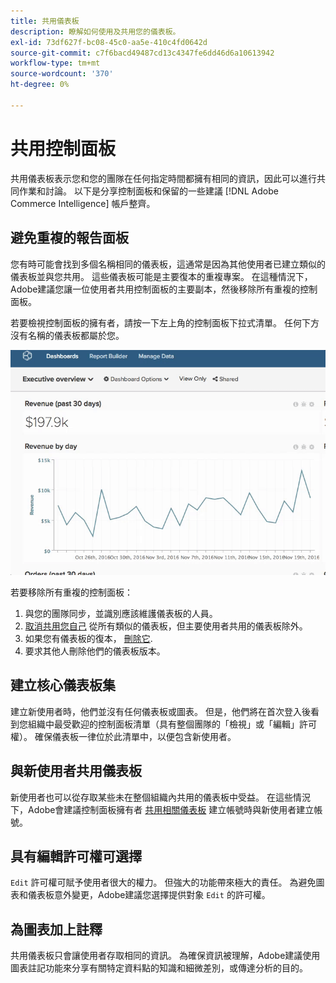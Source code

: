 ```yaml
---
title: 共用儀表板
description: 瞭解如何使用及共用您的儀表板。
exl-id: 73df627f-bc08-45c0-aa5e-410c4fd0642d
source-git-commit: c7f6bacd49487cd13c4347fe6dd46d6a10613942
workflow-type: tm+mt
source-wordcount: '370'
ht-degree: 0%

---
```


# 共用控制面板

共用儀表板表示您和您的團隊在任何指定時間都擁有相同的資訊，因此可以進行共同作業和討論。 以下是分享控制面板和保留的一些建議 [!DNL Adobe Commerce Intelligence] 帳戶整齊。

## 避免重複的報告面板

您有時可能會找到多個名稱相同的儀表板，這通常是因為其他使用者已建立類似的儀表板並與您共用。 這些儀表板可能是主要復本的重複專案。 在這種情況下，Adobe建議您讓一位使用者共用控制面板的主要副本，然後移除所有重複的控制面板。

若要檢視控制面板的擁有者，請按一下左上角的控制面板下拉式清單。 任何下方沒有名稱的儀表板都屬於您。

![](../../mbi/assets/Dash_ownership.gif)

若要移除所有重複的控制面板：

1. 與您的團隊同步，並識別應該維護儀表板的人員。
1. [取消共用您自己](../data-user/dashboards/leave-dashboard.md) 從所有類似的儀表板，但主要使用者共用的儀表板除外。
1. 如果您有儀表板的復本， [刪除它](../data-user/dashboards/deleting-dashboard.md).
1. 要求其他人刪除他們的儀表板版本。

## 建立核心儀表板集

建立新使用者時，他們並沒有任何儀表板或圖表。 但是，他們將在首次登入後看到您組織中最受歡迎的控制面板清單（具有整個團隊的「檢視」或「編輯」許可權）。 確保儀表板一律位於此清單中，以便包含新使用者。

## 與新使用者共用儀表板

新使用者也可以從存取某些未在整個組織內共用的儀表板中受益。 在這些情況下，Adobe會建議控制面板擁有者 [共用相關儀表板](../data-user/dashboards/share-dashboard-with-users.md) 建立帳號時與新使用者建立帳號。

## 具有編輯許可權可選擇

`Edit` 許可權可賦予使用者很大的權力。 但強大的功能帶來極大的責任。 為避免圖表和儀表板意外變更，Adobe建議您選擇提供對象 `Edit` 的許可權。

## 為圖表加上註釋

共用儀表板只會讓使用者存取相同的資訊。 為確保資訊被理解，Adobe建議使用圖表註記功能來分享有關特定資料點的知識和細微差別，或傳達分析的目的。

